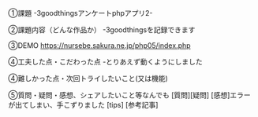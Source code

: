①課題 -3goodthingsアンケートphpアプリ2-

②課題内容（どんな作品か） -3goodthingsを記録できます

③DEMO https://nursebe.sakura.ne.jp/php05/index.php

④工夫した点・こだわった点 -とりあえず動くようにしました

④難しかった点・次回トライしたいこと(又は機能) 

⑤質問・疑問・感想、シェアしたいこと等なんでも [質問][疑問] [感想]エラーが出てしまい、手こずりました [tips] [参考記事]
